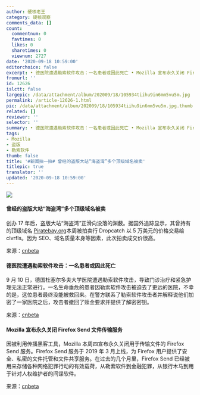 ```yaml
---
author: 硬核老王
category: 硬核观察
comments_data: []
count:
  commentnum: 0
  favtimes: 0
  likes: 0
  sharetimes: 0
  viewnum: 2727
date: '2020-09-18 10:59:00'
editorchoice: false
excerpt: • 德医院遭遇勒索软件攻击：一名患者或因此死亡 • Mozilla 宣布永久关闭 Firefox Send 文件传输服务
fromurl: ''
id: 12626
islctt: false
largepic: /data/attachment/album/202009/18/105934tiihu9in6mm5vu5m.jpg
permalink: /article-12626-1.html
pic: /data/attachment/album/202009/18/105934tiihu9in6mm5vu5m.jpg.thumb.jpg
related: []
reviewer: ''
selector: ''
summary: • 德医院遭遇勒索软件攻击：一名患者或因此死亡 • Mozilla 宣布永久关闭 Firefox Send 文件传输服务
tags:
- Mozilla
- 盗版
- 勒索软件
thumb: false
title: '#新闻拍一拍# 曾经的盗版大站“海盗湾”多个顶级域名被卖'
titlepic: true
translator: ''
updated: '2020-09-18 10:59:00'
---
```


![](/data/attachment/album/202009/18/105934tiihu9in6mm5vu5m.jpg)


#### 曾经的盗版大站“海盗湾”多个顶级域名被卖


创办 17 年后，盗版大站“海盗湾”正滑向没落的渊薮。据国外追踪显示，其曾持有的顶级域名 [Piratebay.org](http://piratebay.org/)本周被拍卖行 Dropcatch 以 5 万美元的价格交易给 clvrfls。因为 SEO、域名质量本身等因素，此次拍卖成交价很高。


来源：[cnbeta](https://www.cnbeta.com/articles/tech/1030263.htm)


#### 德医院遭遇勒索软件攻击：一名患者或因此死亡


9 月 10 日，德国杜塞尔多夫大学医院遭遇勒索软件攻击，导致门诊治疗和紧急护理无法正常进行。一名生命垂危的患者因勒索软件攻击被迫去了更远的医院，不幸的是，这位患者最终没能被救回来。在警方联系了勒索软件攻击者并解释说他们加密了一家医院之后，攻击者撤回了赎金要求并提供了解密密钥。


来源：[cnbeta](https://www.cnbeta.com/articles/tech/1030557.htm)


#### Mozilla 宣布永久关闭 Firefox Send 文件传输服务


因被利用传播黑客工具，Mozilla 本周四宣布永久关闭用于传输文件的 Firefox Send 服务。Firefox Send 服务于 2019 年 3 月上线，为 Firefox 用户提供了安全、私密的文件托管和文件共享服务。在过去的几个月里，Firefox Send 已经被用来存储各种网络犯罪行动的有效载荷，从勒索软件到金融犯罪，从银行木马到用于针对人权维护者的间谍软件。


来源：[cnbeta](https://www.cnbeta.com/articles/tech/1030551.htm)